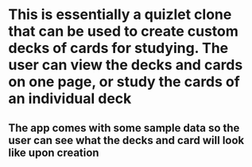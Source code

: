 # This is essentially a quizlet clone that can be used to create custom decks of cards for studying. The user can view the decks and cards on one page, or study the cards of an individual deck

## The app comes with some sample data so the user can see what the decks and card will look like upon creation